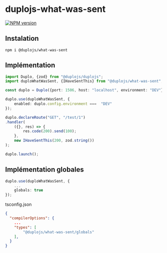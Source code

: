 # duplojs-what-was-sent
[![NPM version](https://img.shields.io/npm/v/@duplojs/what-was-sent)](https://www.npmjs.com/package/@duplojs/what-was-sent)

## Instalation
```
npm i @duplojs/what-was-sent
```

## Implémentation
```ts
import Duplo, {zod} from "@duplojs/duplojs";
import duploWhatWasSent, {IHaveSentThis} from "@duplojs/what-was-sent";

const duplo = Duplo({port: 1506, host: "localhost", environment: "DEV"});

duplo.use(duploWhatWasSent, {
    enabled: duplo.config.environment ===  "DEV"
});

duplo.declareRoute("GET", "/test/1")
.handler(
    ({}, res) => {
        res.code(200).send(100);
    },
    new IHaveSentThis(200, zod.string()) 
);

duplo.launch();
```

## Implémentation globales

```ts
duplo.use(duploWhatWasSent, {
    ...
    globals: true
});
```

tsconfig.json
```json
{
  "compilerOptions": {
    ...
    "types": [
        "@duplojs/what-was-sent/globals"
    ],
  }
}
```